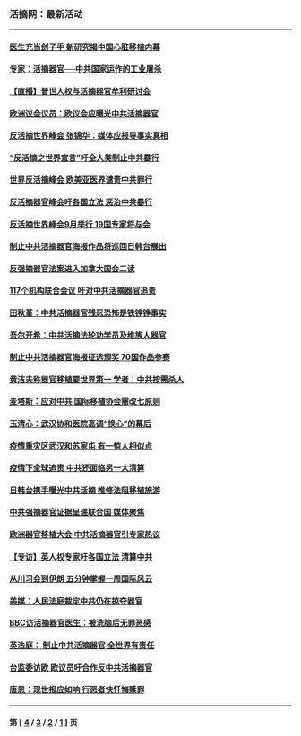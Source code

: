 ### 活摘网：最新活动
---
#### [医生充当刽子手 新研究揭中国心脏移植内幕](../../pages/nf5883/n13772291.md?07240430) 
#### [专家：活摘器官──中共国家运作的工业屠杀](../../pages/nf5883/n13761178.md?07240430) 
#### [【直播】普世人权与活摘器官牟利研讨会](../../pages/nf5883/n13425146.md?07240430) 
#### [欧洲议会议员：欧议会应曝光中共活摘器官](../../pages/nf5883/n13336571.md?07240430) 
#### [反活摘世界峰会 张锦华：媒体应报导事实真相](../../pages/nf5883/n13278502.md?07240430) 
#### [“反活摘之世界宣言”吁全人类制止中共暴行](../../pages/nf5883/n13259730.md?07240430) 
#### [世界反活摘峰会 欧美亚医界谴责中共罪行](../../pages/nf5883/n13253550.md?07240430) 
#### [反活摘器官峰会吁各国立法 惩治中共暴行](../../pages/nf5883/n13245052.md?07240430) 
#### [反活摘世界峰会9月举行 19国专家将与会](../../pages/nf5883/n13201492.md?07240430) 
#### [制止中共活摘器官海报作品将巡回日韩台展出](../../pages/nf5883/n13177791.md?07240430) 
#### [反强摘器官法案进入加拿大国会二读](../../pages/nf5883/n13033450.md?07240430) 
#### [117个机构联合会议 吁对中共活摘器官追责](../../pages/nf5883/n12775087.md?07240430) 
#### [田秋堇：中共活摘器官残忍恐怖是铁铮铮事实](../../pages/nf5883/n12702148.md?07240430) 
#### [吾尔开希：中共活摘法轮功学员及维族人器官](../../pages/nf5883/n12693197.md?07240430) 
#### [制止中共活摘器官海报征选颁奖 70国作品参赛](../../pages/nf5883/n12692050.md?07240430) 
#### [黄洁夫称器官移植要世界第一 学者：中共按需杀人](../../pages/nf5883/n12572329.md?07240430) 
#### [麦塔斯：应对中共 国际移植协会需改七原则](../../pages/nf5883/n12514711.md?07240430) 
#### [玉清心：武汉协和医院高调“换心”的幕后](../../pages/nf5883/n12298730.md?07240430) 
#### [疫情重灾区武汉和苏家屯 有一惊人相似点](../../pages/nf5883/n12150824.md?07240430) 
#### [疫情下全球追责 中共还面临另一大清算](../../pages/nf5883/n12070397.md?07240430) 
#### [日韩台携手曝光中共活摘 推修法阻移植旅游](../../pages/nf5883/n11712046.md?07240430) 
#### [中共强摘器官证据呈递联合国 媒体聚焦](../../pages/nf5883/n11546426.md?07240430) 
#### [欧洲器官移植大会 中共活摘器官引专家热议](../../pages/nf5883/n11539095.md?07240430) 
#### [【专访】英人权专家吁各国立法 清算中共](../../pages/nf5883/n11367315.md?07240430) 
#### [从川习会到伊朗 五分钟掌握一周国际风云](../../pages/nf5883/n11338520.md?07240430) 
#### [美媒：人民法庭裁定中共仍在掠夺器官](../../pages/nf5883/n11334897.md?07240430) 
#### [BBC访活摘器官医生：被洗脑后无罪恶感](../../pages/nf5883/n11335935.md?07240430) 
#### [英法庭： 制止中共活摘器官 全世界有责任](../../pages/nf5883/n11330691.md?07240430) 
#### [台监委访欧 欧议员吁合作反中共活摘器官](../../pages/nf5883/n11109190.md?07240430) 
#### [唐恩：现世报应如响 行恶者快忏悔赎罪](../../pages/nf5883/n11104016.md?07240430) 

---
#### 第 [ [4](./4.md?07240430) / [3](./3.md?07240430) / [2](./2.md?07240430) / [1](./1.md?07240430) ] 页
